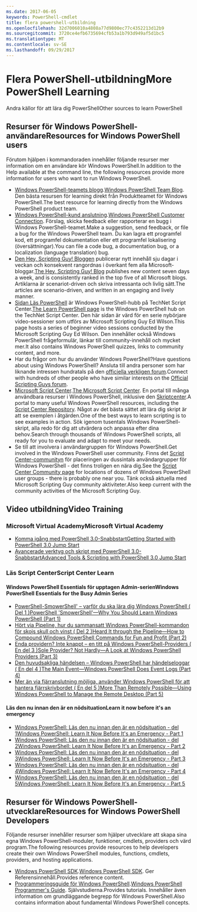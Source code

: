 ```yaml
---
ms.date: 2017-06-05
keywords: PowerShell-cmdlet
title: flera powershell-utbildning
ms.openlocfilehash: 32d7006010a4808a77d9800ec77c4352213d12b9
ms.sourcegitcommit: 3720ce4efb6735694cfb53a1b793d949af5d1bc5
ms.translationtype: MT
ms.contentlocale: sv-SE
ms.lasthandoff: 09/29/2017
---
```

# <a name="more-powershell-learning"></a><span data-ttu-id="f23a2-103">Flera PowerShell-utbildning</span><span class="sxs-lookup"><span data-stu-id="f23a2-103">More PowerShell Learning</span></span>

<span data-ttu-id="f23a2-104">Andra källor för att lära dig PowerShell</span><span class="sxs-lookup"><span data-stu-id="f23a2-104">Other sources to learn PowerShell</span></span>  

## <a name="resources-for-windows-powershell-users"></a><span data-ttu-id="f23a2-105">Resurser för Windows PowerShell-användare</span><span class="sxs-lookup"><span data-stu-id="f23a2-105">Resources for Windows PowerShell users</span></span>

<span data-ttu-id="f23a2-106">Förutom hjälpen i kommandoraden innehåller följande resurser mer information om en användare kör Windows PowerShell.</span><span class="sxs-lookup"><span data-stu-id="f23a2-106">In addition to the Help available at the command line, the following resources provide more information for users who want to run Windows PowerShell.</span></span>

- <span data-ttu-id="f23a2-107">[Windows PowerShell-teamets blogg](http://blogs.msdn.com/b/powershell/).</span><span class="sxs-lookup"><span data-stu-id="f23a2-107">[Windows PowerShell Team Blog](http://blogs.msdn.com/b/powershell/).</span></span> <span data-ttu-id="f23a2-108">Den bästa resursen för learning direkt från Produktteamet för Windows PowerShell.</span><span class="sxs-lookup"><span data-stu-id="f23a2-108">The best resource for learning directly from the Windows PowerShell product team.</span></span>
- <span data-ttu-id="f23a2-109">[Windows PowerShell-kund anslutning](http://Connect.Microsoft.com/PowerShell).</span><span class="sxs-lookup"><span data-stu-id="f23a2-109">[Windows PowerShell Customer Connection](http://Connect.Microsoft.com/PowerShell).</span></span> <span data-ttu-id="f23a2-110">Förslag, skicka feedback eller rapporterar en bugg i Windows PowerShell-teamet.</span><span class="sxs-lookup"><span data-stu-id="f23a2-110">Make a suggestion, send feedback, or file a bug for the Windows PowerShell team.</span></span> <span data-ttu-id="f23a2-111">Du kan lagra ett programfel kod, ett programfel dokumentation eller ett programfel lokalisering (översättningar).</span><span class="sxs-lookup"><span data-stu-id="f23a2-111">You can file a code bug, a documentation bug, or a localization (language translation) bug.</span></span>
- <span data-ttu-id="f23a2-112">[Den Hey, Scripting Guy! Bloggen](https://blogs.technet.microsoft.com/heyscriptingguy/) publicerar nytt innehåll sju dagar i veckan och konsekvent rangordnas i överkant fem alla Microsoft-bloggar.</span><span class="sxs-lookup"><span data-stu-id="f23a2-112">[The Hey, Scripting Guy! Blog](https://blogs.technet.microsoft.com/heyscriptingguy/) publishes new content seven days a week, and is consistently ranked in the top five of all Microsoft blogs.</span></span> <span data-ttu-id="f23a2-113">Artiklarna är scenariot-driven och skriva intressanta och livlig sätt.</span><span class="sxs-lookup"><span data-stu-id="f23a2-113">The articles are scenario-driven, and written in an engaging and lively manner.</span></span>
- <span data-ttu-id="f23a2-114">[Sidan Läs PowerShell](https://blogs.technet.microsoft.com/heyscriptingguy/2015/01/04/weekend-scripter-the-best-ways-to-learn-powershell/) är Windows PowerShell-hubb på TechNet Script Center.</span><span class="sxs-lookup"><span data-stu-id="f23a2-114">[The Learn PowerShell page](https://blogs.technet.microsoft.com/heyscriptingguy/2015/01/04/weekend-scripter-the-best-ways-to-learn-powershell/) is the Windows PowerShell hub on the TechNet Script Center.</span></span> <span data-ttu-id="f23a2-115">Den här sidan är värd för en serie nybörjare video-sessioner som utförs av Microsoft Scripting Guy Ed Wilson.</span><span class="sxs-lookup"><span data-stu-id="f23a2-115">This page hosts a series of beginner video sessions conducted by the Microsoft Scripting Guy Ed Wilson.</span></span> <span data-ttu-id="f23a2-116">Den innehåller också Windows PowerShell frågeformulär, länkar till community-innehåll och mycket mer.</span><span class="sxs-lookup"><span data-stu-id="f23a2-116">It also contains Windows PowerShell quizzes, links to community content, and more.</span></span>
- <span data-ttu-id="f23a2-117">Har du frågor om hur du använder Windows PowerShell?</span><span class="sxs-lookup"><span data-stu-id="f23a2-117">Have questions about using Windows PowerShell?</span></span> <span data-ttu-id="f23a2-118">Ansluta till andra personer som har liknande intressen hundratals på den [officiella verkligen forum](http://social.technet.microsoft.com/forums/itcg/threads/).</span><span class="sxs-lookup"><span data-stu-id="f23a2-118">Connect with hundreds of other people who have similar interests on the [Official Scripting Guys forum](http://social.technet.microsoft.com/forums/itcg/threads/).</span></span>
- <span data-ttu-id="f23a2-119">[Microsoft Script Center](https://technet.microsoft.com/scriptcenter).</span><span class="sxs-lookup"><span data-stu-id="f23a2-119">[The Microsoft Script Center](https://technet.microsoft.com/scriptcenter).</span></span> <span data-ttu-id="f23a2-120">En portal till många användbara resurser i Windows PowerShell, inklusive den [Skriptcenter](http://gallery.technet.microsoft.com/scriptcenter/).</span><span class="sxs-lookup"><span data-stu-id="f23a2-120">A portal to many useful Windows PowerShell resources, including the [Script Center Repository](http://gallery.technet.microsoft.com/scriptcenter/).</span></span> <span data-ttu-id="f23a2-121">Något av det bästa sättet att lära dig skript är att se exemplen i åtgärden.</span><span class="sxs-lookup"><span data-stu-id="f23a2-121">One of the best ways to learn scripting is to see examples in action.</span></span> <span data-ttu-id="f23a2-122">Sök igenom tusentals Windows PowerShell-skript, alla redo för dig att utvärdera och anpassa efter dina behov.</span><span class="sxs-lookup"><span data-stu-id="f23a2-122">Search through thousands of Windows PowerShell scripts, all ready for you to evaluate and adapt to meet your needs.</span></span>
- <span data-ttu-id="f23a2-123">Se till att involvera i användargruppen för Windows PowerShell.</span><span class="sxs-lookup"><span data-stu-id="f23a2-123">Get involved in the Windows PowerShell user community.</span></span> <span data-ttu-id="f23a2-124">Finns det [Script Center-communityn](https://technet.microsoft.com/scriptcenter/hh182567.aspx) för placeringen av dussintals användargrupper för Windows PowerShell - det finns troligen en nära dig.</span><span class="sxs-lookup"><span data-stu-id="f23a2-124">See the [Script Center Community page](https://technet.microsoft.com/scriptcenter/hh182567.aspx) for locations of dozens of Windows PowerShell user groups - there is probably one near you.</span></span> <span data-ttu-id="f23a2-125">Tänk också aktuella med Microsoft Scripting Guy community aktiviteter.</span><span class="sxs-lookup"><span data-stu-id="f23a2-125">Also keep current with the community activities of the Microsoft Scripting Guy.</span></span>

## <a name="video-training"></a><span data-ttu-id="f23a2-126">Video utbildning</span><span class="sxs-lookup"><span data-stu-id="f23a2-126">Video Training</span></span>

### <a name="microsoft-virtual-academy"></a><span data-ttu-id="f23a2-127">Microsoft Virtual Academy</span><span class="sxs-lookup"><span data-stu-id="f23a2-127">Microsoft Virtual Academy</span></span>
- [<span data-ttu-id="f23a2-128">Komma igång med PowerShell 3.0-Snabbstart</span><span class="sxs-lookup"><span data-stu-id="f23a2-128">Getting Started with PowerShell 3.0 Jump Start</span></span>](https://mva.microsoft.com/en-US/training-courses/getting-started-with-powershell-30-jump-start-8276)
- [<span data-ttu-id="f23a2-129">Avancerade verktyg och skript med PowerShell 3.0-Snabbstart</span><span class="sxs-lookup"><span data-stu-id="f23a2-129">Advanced Tools & Scripting with PowerShell 3.0 Jump Start</span></span>](https://mva.microsoft.com/en-US/training-courses/advanced-tools-scripting-with-powershell-30-jump-start-8231)

### <a name="script-center-learn"></a><span data-ttu-id="f23a2-130">Läs Script Center</span><span class="sxs-lookup"><span data-stu-id="f23a2-130">Script Center Learn</span></span>
#### <a name="windows-powershell-essentials-for-the-busy-admin-series"></a><span data-ttu-id="f23a2-131">Windows PowerShell Essentials för upptagen Admin-serien</span><span class="sxs-lookup"><span data-stu-id="f23a2-131">Windows PowerShell Essentials for the Busy Admin Series</span></span>
- [<span data-ttu-id="f23a2-132">PowerShell-SmowerShell' – varför du ska lära dig Windows PowerShell &#40; Del 1 &#41;</span><span class="sxs-lookup"><span data-stu-id="f23a2-132">PowerShell 'SmowerShell'—Why You Should Learn Windows PowerShell &#40;Part 1&#41;</span></span>](http://dlbmodigital.microsoft.com/webcasts/wmv/23976_Dnl_L.wmv)
- [<span data-ttu-id="f23a2-133">Hört via Pipeline, hur du sammansatt Windows PowerShell-kommandon för skojs skull och vinst &#40; Del 2 &#41;</span><span class="sxs-lookup"><span data-stu-id="f23a2-133">Heard It through the Pipeline—How to Compound Windows PowerShell Commands for Fun and Profit &#40;Part 2&#41;</span></span>](http://dlbmodigital.microsoft.com/webcasts/wmv/23977_Dnl_L.wmv)
- [<span data-ttu-id="f23a2-134">Enda providern? Inte knappt – en titt på Windows PowerShell-Providers &#40; En del 3 &#41;</span><span class="sxs-lookup"><span data-stu-id="f23a2-134">Sole Provider? Not Hardly—A Look at Windows PowerShell Providers &#40;Part 3&#41;</span></span>](http://dlbmodigital.microsoft.com/webcasts/wmv/23978_Dnl_L.wmv)
- [<span data-ttu-id="f23a2-135">Den huvudsakliga händelsen – Windows PowerShell har händelseloggar &#40; En del 4 &#41;</span><span class="sxs-lookup"><span data-stu-id="f23a2-135">The Main Event—Windows PowerShell Does Event Logs &#40;Part 4&#41;</span></span>](http://dlbmodigital.microsoft.com/webcasts/wmv/23979_Dnl_L.wmv)
- [<span data-ttu-id="f23a2-136">Mer än via fjärranslutning möjliga, använder Windows PowerShell för att hantera fjärrskrivbordet &#40; En del 5 &#41;</span><span class="sxs-lookup"><span data-stu-id="f23a2-136">More Than Remotely Possible—Using Windows PowerShell to Manage the Remote Desktop &#40;Part 5&#41;</span></span>](http://dlbmodigital.microsoft.com/webcasts/wmv/23980_Dnl_L.wmv)

#### <a name="learn-it-now-before-its-an-emergency"></a><span data-ttu-id="f23a2-137">Läs den nu innan den är en nödsituation</span><span class="sxs-lookup"><span data-stu-id="f23a2-137">Learn it now before it's an emergency</span></span>
- [<span data-ttu-id="f23a2-138">Windows PowerShell: Läs den nu innan den är en nödsituation - del 1</span><span class="sxs-lookup"><span data-stu-id="f23a2-138">Windows PowerShell: Learn It Now Before It's an Emergency - Part 1</span></span>](http://dlbmodigital.microsoft.com/webcasts/wmv/1032481530_Dnl_L.wmv)
- [<span data-ttu-id="f23a2-139">Windows PowerShell: Läs den nu innan den är en nödsituation - del 2</span><span class="sxs-lookup"><span data-stu-id="f23a2-139">Windows PowerShell: Learn It Now Before It's an Emergency - Part 2</span></span>](http://dlbmodigital.microsoft.com/webcasts/wmv/1032481542_Dnl_L.wmv)
- [<span data-ttu-id="f23a2-140">Windows PowerShell: Läs den nu innan den är en nödsituation - del 3</span><span class="sxs-lookup"><span data-stu-id="f23a2-140">Windows PowerShell: Learn It Now Before It's an Emergency - Part 3</span></span>](http://dlbmodigital.microsoft.com/webcasts/wmv/1032481548_Dnl_L.wmv)
- [<span data-ttu-id="f23a2-141">Windows PowerShell: Läs den nu innan den är en nödsituation - del 4</span><span class="sxs-lookup"><span data-stu-id="f23a2-141">Windows PowerShell: Learn It Now Before It's an Emergency - Part 4</span></span>](http://dlbmodigital.microsoft.com/webcasts/wmv/1032481552_Dnl_L.wmv)
- [<span data-ttu-id="f23a2-142">Windows PowerShell: Läs den nu innan den är en nödsituation - del 5</span><span class="sxs-lookup"><span data-stu-id="f23a2-142">Windows PowerShell: Learn It Now Before It's an Emergency - Part 5</span></span>](http://dlbmodigital.microsoft.com/webcasts/wmv/1032481554_Dnl_L.wmv)

## <a name="resources-for-windows-powershell-developers"></a><span data-ttu-id="f23a2-143">Resurser för Windows PowerShell-utvecklare</span><span class="sxs-lookup"><span data-stu-id="f23a2-143">Resources for Windows PowerShell Developers</span></span>

<span data-ttu-id="f23a2-144">Följande resurser innehåller resurser som hjälper utvecklare att skapa sina egna Windows PowerShell-moduler, funktioner, cmdlets, providers och värd program.</span><span class="sxs-lookup"><span data-stu-id="f23a2-144">The following resources provide resources to help developers create their own Windows PowerShell modules, functions, cmdlets, providers, and hosting applications.</span></span>

- <span data-ttu-id="f23a2-145">[Windows PowerShell SDK](http://go.microsoft.com/fwlink/p/?LinkID=89595).</span><span class="sxs-lookup"><span data-stu-id="f23a2-145">[Windows PowerShell SDK](http://go.microsoft.com/fwlink/p/?LinkID=89595).</span></span> <span data-ttu-id="f23a2-146">Ger Referensinnehåll.</span><span class="sxs-lookup"><span data-stu-id="f23a2-146">Provides reference content.</span></span>
- <span data-ttu-id="f23a2-147">[Programmeringsguide för Windows PowerShell](http://go.microsoft.com/fwlink/p/?LinkID=89596).</span><span class="sxs-lookup"><span data-stu-id="f23a2-147">[Windows PowerShell Programmer's Guide](http://go.microsoft.com/fwlink/p/?LinkID=89596).</span></span> <span data-ttu-id="f23a2-148">Självstudierna.</span><span class="sxs-lookup"><span data-stu-id="f23a2-148">Provides tutorials.</span></span> <span data-ttu-id="f23a2-149">Innehåller även information om grundläggande begrepp för Windows PowerShell.</span><span class="sxs-lookup"><span data-stu-id="f23a2-149">Also contains information about fundamental Windows PowerShell concepts.</span></span>

